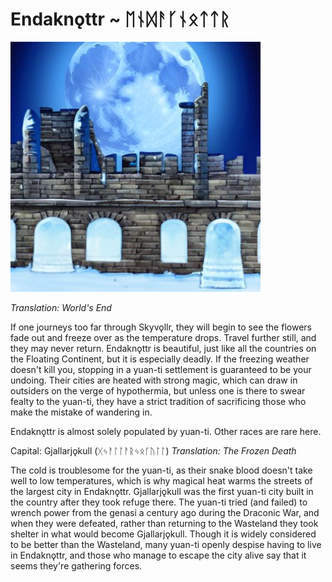 # Endaknǫttr ~ ᛖᚾᛞᚨᚴᚾᛟᛏᛏᚱ

<img src="/assets/Images/Worlds/endaknottr.png" width="400" height="400"/>

*Translation: World's End*

If one journeys too far through Skyvǫllr, they will begin to see the flowers fade out and freeze over as the temperature drops. Travel further still, and they may never return. Endaknǫttr is beautiful, just like all the countries on the Floating Continent, but it is especially deadly. If the freezing weather doesn't kill you, stopping in a yuan-ti settlement is guaranteed to be your undoing. Their cities are heated with strong magic, which can draw in outsiders on the verge of hypothermia, but unless one is there to swear fealty to the yuan-ti, they have a strict tradition of sacrificing those who make the mistake of wandering in.

Endaknǫttr is almost solely populated by yuan-ti. Other races are rare here.

Capital: Gjallarjǫkull (ᚷᛃᚨᛚᛚᚨᚱᛃᛟᚴᚢᛚᛚ)
*Translation: The Frozen Death*

The cold is troublesome for the yuan-ti, as their snake blood doesn't take well to low temperatures, which is why magical heat warms the streets of the largest city in Endaknǫttr. Gjallarjǫkull was the first yuan-ti city built in the country after they took refuge there. The yuan-ti tried (and failed) to wrench power from the genasi a century ago during the Draconic War, and when they were defeated, rather than returning to the Wasteland they took shelter in what would become Gjallarjǫkull. Though it is widely considered to be better than the Wasteland, many yuan-ti openly despise having to live in Endaknǫttr, and those who manage to escape the city alive say that it seems they're gathering forces.